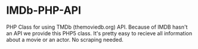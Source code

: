 IMDb-PHP-API
============

PHP Class for using TMDb (themoviedb.org) API. Because of IMDB hasn't an API we provide this PHP5 class. It's pretty easy to recieve all information about a movie or an actor. No scraping needed.
